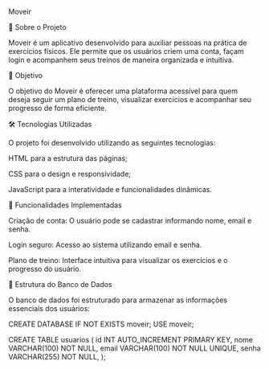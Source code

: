Moveir

📌 Sobre o Projeto

Moveir é um aplicativo desenvolvido para auxiliar pessoas na prática de exercícios físicos. Ele permite que os usuários criem uma conta, façam login e acompanhem seus treinos de maneira organizada e intuitiva.

🎯 Objetivo

O objetivo do Moveir é oferecer uma plataforma acessível para quem deseja seguir um plano de treino, visualizar exercícios e acompanhar seu progresso de forma eficiente.

🛠 Tecnologias Utilizadas

O projeto foi desenvolvido utilizando as seguintes tecnologias:

HTML para a estrutura das páginas;

CSS para o design e responsividade;

JavaScript para a interatividade e funcionalidades dinâmicas.

🚀 Funcionalidades Implementadas

Criação de conta: O usuário pode se cadastrar informando nome, email e senha.

Login seguro: Acesso ao sistema utilizando email e senha.

Plano de treino: Interface intuitiva para visualizar os exercícios e o progresso do usuário.

📂 Estrutura do Banco de Dados

O banco de dados foi estruturado para armazenar as informações essenciais dos usuários:

CREATE DATABASE IF NOT EXISTS moveir;
USE moveir;

CREATE TABLE usuarios (
    id INT AUTO_INCREMENT PRIMARY KEY,
    nome VARCHAR(100) NOT NULL,
    email VARCHAR(100) NOT NULL UNIQUE,
    senha VARCHAR(255) NOT NULL,
);

